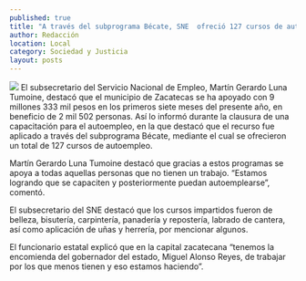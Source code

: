 ```yaml
---
published: true
title: "A través del subprograma Bécate, SNE  ofreció 127 cursos de autoempleo: Luna"
author: Redacción
location: Local
category: Sociedad y Justicia
layout: posts
---
```


![](http://i.imgur.com/mxp32Zpm.jpg)
El subsecretario del Servicio Nacional de Empleo, Martín Gerardo Luna Tumoine, destacó que el municipio de Zacatecas se ha apoyado con 9 millones 333 mil pesos en los primeros siete meses del presente año, en beneficio de 2 mil 502 personas. 
Así lo informó durante la clausura de una capacitación para el autoempleo, en la que destacó que el recurso fue aplicado a través del subprograma Bécate, mediante el cual se ofrecieron un total de 127 cursos de autoempleo.
 
 Martín Gerardo Luna Tumoine destacó que gracias a estos programas se apoya a todas aquellas personas que no tienen un trabajo. “Estamos logrando que se capaciten y posteriormente puedan autoemplearse”, comentó.

El subsecretario del SNE destacó que los cursos impartidos fueron de belleza, bisutería, carpintería, panadería y repostería, labrado de cantera, así como aplicación de uñas y herrería, por mencionar algunos.
 
 El funcionario estatal explicó que en la capital zacatecana “tenemos la encomienda del gobernador del estado, Miguel Alonso Reyes, de trabajar por los que menos tienen y eso estamos haciendo”.
